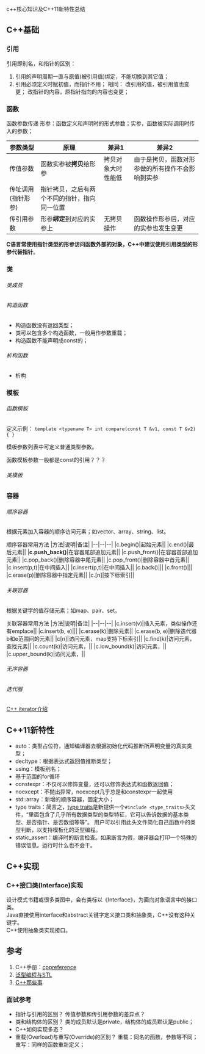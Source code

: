 c++核心知识及C++11新特性总结
## C++基础
### 引用
引用即别名，和指针的区别：
1. 引用的声明周期一直与原值(被引用值)绑定，不能切换到其它值；
2. 引用必须定义时赋初值，而指针不用；
相同：
改引用的值，被引用值也变更；
改指针的内容，原指针指向的内容也变更；

### 函数
函数参数传递
形参：函数定义和声明时的形式参数；实参，函数被实际调用时传入的参数；

|参数类型|原理|差异1|差异2|
|--|--|--|--|
|传值参数|函数实参被**拷贝**给形参|拷贝对象大时性能低|由于是拷贝，函数对形参做的所有操作不会影响到实参|
|传址调用(指针形参)|指针拷贝，之后有两个不同的指针，指向同一位置|||
|传引用参数|形参**绑定**到对应的实参上|无拷贝操作|函数操作形参后，对应的实参也发生变更|

**C语言常使用指针类型的形参访问函数外部的对象，C++中建议使用引用类型的形参代替指针**。

### 类
###### 类成员

###### 构造函数
* 构造函数没有返回类型；
* 类可以包含多个构造函数，一般用作参数重载；
* 构造函数不能声明成const的；

###### 析构函数
* 析构

### 模板
###### 函数模板
定义示例：
  `template <typename T>
  int compare(const T &v1, const T &v2)
  {
  }`

模板参数列表中可定义普通类型参数。

函数模板参数一般都是const的引用？？？

###### 类模板


### 容器
###### 顺序容器
根据元素加入容器的顺序访问元素；如vector、array、string、list。

顺序容器常用方法
|方法|说明|备注|
|--|--|--|
|c.begin()|起始元素||
|c.end()|最后元素||
|**c.push_back()**|在容器尾部追加元素||
|c.push_front()|在容器首部追加元素||
|c.pop_back()|删除容器中尾元素||
|c.pop_front()|删除容器中首元素||
|c.insert(p,t)|在中间插入||
|c.insert(p,t)|在中间插入||
|c.back()|||
|c.front()|||
|c.erase(p)|删除容器中指定元素||
|c.\[n\]|按下标索引||

###### 关联容器
根据关键字的值存储元素；如map、pair、set。

关联容器常用方法
|方法|说明|备注|
|--|--|--|
|c.insert(v)|插入元素，类似操作还有emplace||
|c.insert(b, e)|||
|c.erase(k)|删除元素||
|c.erase(b, e)|删除迭代器b和e范围间的元素||
|c\[n\]|访问元素，map支持下标索引||
|c.find(k)|访问元素，查找元素||
|c.count(k)|访问元素，||
|c.low_bound(k)|访问元素，||
|c.upper_bound(k)|访问元素，||

###### 无序容器


###### 迭代器
[C++ iterator介绍](http://c.biancheng.net/view/338.html)

## C++11新特性

* auto：类型占位符，通知编译器去根据初始化代码推断所声明变量的真实类型；
* decltype：根据表达式返回值推断类型；
* using：模板别名；
* 基于范围的for循环
* constexpr：不仅可以修饰变量，还可以修饰表达式和函数返回值；
* noexcept：不抛出异常，noexcept几乎总是和constexpr一起使用
* std::array：新增的顺序容器，固定大小；
* type traits：简言之，[type traits](https://blog.csdn.net/mogoweb/article/details/79264925)是新提供一个`#include <type_traits>`头文件，“里面包含了几乎所有数据类型的类型特征，它可以告诉数据的基本类型、是否指针、是否数组等等”。
用户可以引用此头文件简化自己函数中的类型判断，以支持模板化的泛型编程。
* static_assert：编译时的断言检查。如果断言为假，编译器会打印一个特殊的错误信息。运行时什么也不会干。


## C++实现

### C++接口类(Interface)实现
设计模式书籍或很多类图中，会有类标以《Interface》，为面向对象语言中的接口类。  
Java直接使用interface和abstract关键字定义接口类和抽象类，C++没有这种关键字。    
C++使用抽象类实现接口。

## 参考
1. C++手册：[cppreference](https://en.cppreference.com/w/)
2. [泛型编程与STL](https://blog.csdn.net/zl6481033/article/details/89465421?utm_medium=distribute.pc_relevant.none-task-blog-BlogCommendFromMachineLearnPai2-2.control&dist_request_id=1328665.10354.16159908009496807&depth_1-utm_source=distribute.pc_relevant.none-task-blog-BlogCommendFromMachineLearnPai2-2.control)
3. [C++那些事](https://light-city.club/sc/)

### 面试参考
* 指针与引用的区别？ 传值参数和传引用参数的差异点？
* 类和结构体的区别？  类的成员默认是private，结构体的成员默认是public；
* C++如何实现多态？ 
* 重载(Overload)与重写(Override)的区别？ 重载：同名的函数，参数等不同；重写：同样的函数重新定义；
